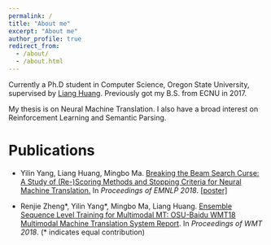 ```yaml
---
permalink: /
title: "About me"
excerpt: "About me"
author_profile: true
redirect_from: 
  - /about/
  - /about.html
---
```




Currently a Ph.D student in Computer Science, Oregon State University, supervised by [Liang Huang](http://www.google.com/url?q=http%3A%2F%2Fweb.engr.oregonstate.edu%2F~huanlian%2F&sa=D&sntz=1&usg=AFQjCNFHU6yGdrdi_DKWd5qohgVGUB0JkQ). Previously got my B.S. from ECNU in 2017.

My thesis is on Neural Machine Translation. I also have a broad interest on Reinforcement Learning and Semantic Parsing.

# Publications

* Yilin Yang, Liang Huang, Mingbo Ma. [Breaking the Beam Search Curse: A Study of (Re-)Scoring Methods and Stopping Criteria for Neural Machine Translation.](https://arxiv.org/abs/1808.09582) In *Proceedings of EMNLP 2018*. [[poster]](https://yilinyang7.github.io/files/emnlp18-poster.pdf)

* Renjie Zheng\*, Yilin Yang\*, Mingbo Ma, Liang Huang. [Ensemble Sequence Level Training for Multimodal MT: OSU-Baidu WMT18 Multimodal Machine Translation System Report](https://arxiv.org/abs/1808.10592). In *Proceedings of WMT 2018*. (* indicates equal contribution)

